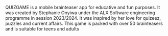 QUIZGAME is a mobile brainteaser app for educative and fun purposes. It was created by Stephanie Onyiwa under the ALX Software engineering programme in session 2023/2024. It was inspired by her love for quizeez, puzzles and current affairs. This game is packed with over 50 brainteasers and is suitable for teens and adults
